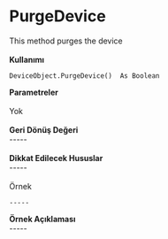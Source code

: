 # PurgeDevice

This method purges the device\
\
**Kullanımı**

```
DeviceObject.PurgeDevice()  As Boolean
```

**Parametreler**\
\
Yok\
\
**Geri Dönüş Değeri**\
\-----\
\
**Dikkat Edilecek Hususlar**\
\-----\
\
Örnek

```
-----
```

**Örnek Açıklaması**\
\-----
